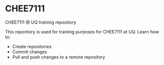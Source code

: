 # CHEE7111
CHEE7111 @ UQ training repository

This reporitory is used for training purposes for CHEE7111 at UQ.
Learn how to:
* Create repositories
* Commit changes
* Pull and push changes to a remote repository
